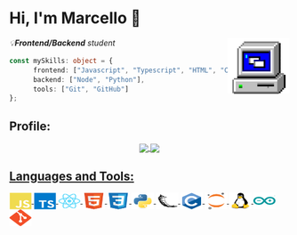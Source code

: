 # Hi, I'm Marcello 🍕

<p>
  <em>
      <img src="https://github.com/TheDudeThatCode/TheDudeThatCode/blob/master/Assets/PC.gif" height=100 align="right"/>
      💡<b>Frontend/Backend</b> student<br>
  </em>
</p>

```typescript
const mySkills: object = {
      frontend: ["Javascript", "Typescript", "HTML", "CSS", "React"].
      backend: ["Node", "Python"],
      tools: ["Git", "GitHub"]
};
```
## Profile:
<div align="center">
  <a href="https://github.com/MarcelloBB">
    
  <img align="center" height="145em" src="https://github-readme-stats.vercel.app/api?username=MarcelloBB&show_icons=true&theme=dark&include_all_commits=true&count_private=true"/>
    
  <img align="center" height="145em" src="https://github-readme-stats.vercel.app/api/top-langs/?username=MarcelloBB&layout=compact&langs_count=6&theme=dark"/>
</div>

## Languages and Tools:
<img align="center" height="30" width="40" src="https://raw.githubusercontent.com/devicons/devicon/master/icons/javascript/javascript-plain.svg">
<img align="center" height="30" width="40" src="https://raw.githubusercontent.com/devicons/devicon/master/icons/typescript/typescript-plain.svg">
<img align="center" height="30" width="40" src="https://raw.githubusercontent.com/devicons/devicon/master/icons/react/react-original.svg">
<img align="center" height="30" width="40" src="https://raw.githubusercontent.com/devicons/devicon/master/icons/html5/html5-original.svg">  
<img align="center" height="30" width="40" src="https://raw.githubusercontent.com/devicons/devicon/master/icons/css3/css3-original.svg">  
<img align="center" height="30" width="40" src="https://raw.githubusercontent.com/devicons/devicon/master/icons/python/python-original.svg">
<img align="center" height="30" width="40" src="https://raw.githubusercontent.com/devicons/devicon/master/icons/flask/flask-original.svg">  
<img align="center" height="30" width="40" src="https://raw.githubusercontent.com/devicons/devicon/master/icons/c/c-original.svg">  
<img align="center" height="30" width="40" src="https://raw.githubusercontent.com/devicons/devicon/master/icons/jupyter/jupyter-original.svg">  
<img align="center" height="30" width="40" src="https://raw.githubusercontent.com/devicons/devicon/master/icons/linux/linux-original.svg">  
<img align="center" height="30" width="40" src="https://raw.githubusercontent.com/devicons/devicon/master/icons/arduino/arduino-original.svg">
<img align="center" height="30" width="40" src="https://raw.githubusercontent.com/devicons/devicon/master/icons/git/git-original.svg">  
